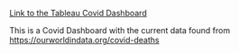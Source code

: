 [Link to the Tableau Covid Dashboard](https://public.tableau.com/views/CovidDashboard_16631319750690/Dashboard1?:language=en-US&:display_count=n&:origin=viz_share_link)

This is a Covid Dashboard with the current data found from https://ourworldindata.org/covid-deaths

